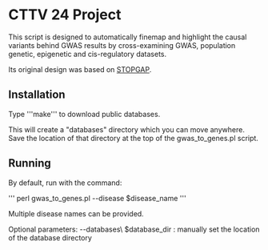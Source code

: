 CTTV 24 Project
===============

This script is designed to automatically finemap and highlight the causal variants behind GWAS results by cross-examining GWAS, population genetic, epigenetic and cis-regulatory datasets.

Its original design was based on [STOPGAP](). 

Installation
------------

Type '''make''' to download public databases.

This will create a "databases" directory which you can move anywhere. Save the location of that directory at the top of the gwas_to_genes.pl script. 

Running
-------

By default, run with the command: 

'''
perl gwas_to_genes.pl --disease $disease_name
'''

Multiple disease names can be provided.

Optional parameters:
--databases\ $database_dir : manually set the location of the database directory
